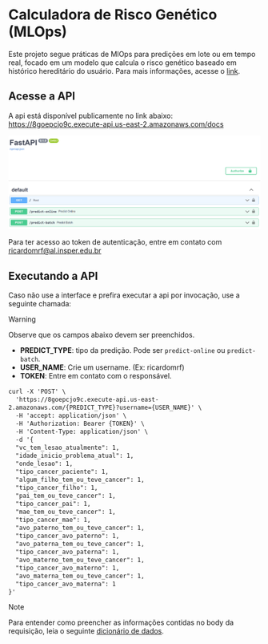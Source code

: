 # Calculadora de Risco Genético (MLOps)
Este projeto segue práticas de MlOps para predições em lote ou em tempo real, focado em um modelo que calcula o risco genético baseado em histórico hereditário do usuário. Para mais informações, acesse o [link](https://github.com/RicardoMourao-py/Cancer-Risk-Calculator).

## Acesse a API

A api está disponível publicamente no link abaixo:
https://8goepcjo9c.execute-api.us-east-2.amazonaws.com/docs

![alt text](img/api_interface.png)

Para ter acesso ao token de autenticação, entre em contato com ricardomrf@al.insper.edu.br

## Executando a API

Caso não use a interface e prefira executar a api por invocação, use a seguinte chamada:

> [!WARNING]
> Observe que os campos abaixo devem ser preenchidos.
> - **PREDICT_TYPE**: tipo da predição. Pode ser `predict-online` ou `predict-batch`.
> - **USER_NAME**: Crie um username. (Ex: ricardomrf)
> - **TOKEN**: Entre em contato com o responsável.

```
curl -X 'POST' \
  'https://8goepcjo9c.execute-api.us-east-2.amazonaws.com/{PREDICT_TYPE}?username={USER_NAME}' \
  -H 'accept: application/json' \
  -H 'Authorization: Bearer {TOKEN}' \
  -H 'Content-Type: application/json' \
  -d '{
  "vc_tem_lesao_atualmente": 1,
  "idade_inicio_problema_atual": 1,
  "onde_lesao": 1,
  "tipo_cancer_paciente": 1,
  "algum_filho_tem_ou_teve_cancer": 1,
  "tipo_cancer_filho": 1,
  "pai_tem_ou_teve_cancer": 1,
  "tipo_cancer_pai": 1,
  "mae_tem_ou_teve_cancer": 1,
  "tipo_cancer_mae": 1,
  "avo_paterno_tem_ou_teve_cancer": 1,
  "tipo_cancer_avo_paterno": 1,
  "avo_paterna_tem_ou_teve_cancer": 1,
  "tipo_cancer_avo_paterna": 1,
  "avo_materno_tem_ou_teve_cancer": 1,
  "tipo_cancer_avo_materno": 1,
  "avo_materna_tem_ou_teve_cancer": 1,
  "tipo_cancer_avo_materna": 1
}'
```

> [!NOTE]
> Para entender como preencher as informações contidas no body da requisição, leia o seguinte [dicionário de dados]().